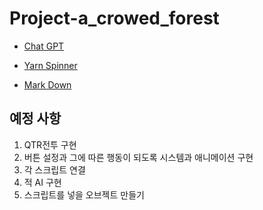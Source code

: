 # Project-a_crowed_forest

* [Chat GPT](https://chatgpt.com/gpts)

* [Yarn Spinner](https://try.yarnspinner.dev/)

* [Mark Down](https://www.markdownguide.org/basic-syntax/)

예정 사항
-----------
1. QTR전투 구현
2. 버튼 설정과 그에 따른 행동이 되도록 시스템과 애니메이션 구현
3. 각 스크립트 연결
4. 적 AI 구현
5. 스크립트를 넣을 오브젝트 만들기

